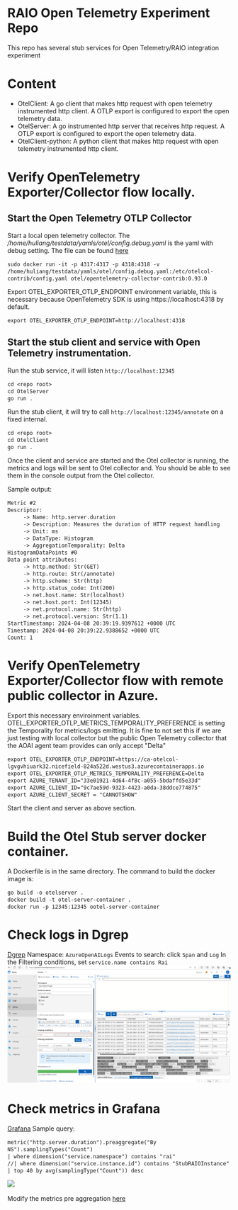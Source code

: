 # RAIO Open Telemetry Experiment Repo
This repo has several stub services for Open Telemetry/RAIO integration experiment

# Content
- OtelClient: A go client that makes http request with open telemetry instrumented http client. A OTLP export is configured to export the open telemetry data.
- OtelServer: A go instrumented http server that receives http request. A OTLP export is configured to export the open telemetry data.
- OtelClient-python: A python client that makes http request with open telemetry instrumented http client.

# Verify OpenTelemetry Exporter/Collector flow locally.

## Start the Open Telemetry OTLP Collector
Start a local open telemetry collector. The */home/huliang/testdata/yamls/otel/config.debug.yaml* is the yaml with debug setting. The file can be found [here](config.debug.yaml)
````
sudo docker run -it -p 4317:4317 -p 4318:4318 -v /home/huliang/testdata/yamls/otel/config.debug.yaml:/etc/otelcol-contrib/config.yaml otel/opentelemetry-collector-contrib:0.93.0
````

Export OTEL_EXPORTER_OTLP_ENDPOINT environment variable, this is necessary because OpenTelemetry SDK is using https://localhost:4318 by default.
````
export OTEL_EXPORTER_OTLP_ENDPOINT=http://localhost:4318
````

## Start the stub client and service with Open Telemetry instrumentation.

Run the stub service, it will listen ```http://localhost:12345```
````
cd <repo root>
cd OtelServer
go run .
````

Run the stub client, it will try to call ```http://localhost:12345/annotate``` on a fixed internal.
````
cd <repo root>
cd OtelClient
go run .
````

Once the client and service are started and the Otel collector is running, the metrics and logs will be sent to Otel collector and. You should be able to see them in the console output from the Otel collector.

Sample output:
```
Metric #2
Descriptor:
     -> Name: http.server.duration
     -> Description: Measures the duration of HTTP request handling
     -> Unit: ms
     -> DataType: Histogram
     -> AggregationTemporality: Delta
HistogramDataPoints #0
Data point attributes:
     -> http.method: Str(GET)
     -> http.route: Str(/annotate)
     -> http.scheme: Str(http)
     -> http.status_code: Int(200)
     -> net.host.name: Str(localhost)
     -> net.host.port: Int(12345)
     -> net.protocol.name: Str(http)
     -> net.protocol.version: Str(1.1)
StartTimestamp: 2024-04-08 20:39:19.9397612 +0000 UTC
Timestamp: 2024-04-08 20:39:22.9388652 +0000 UTC
Count: 1
```


# Verify OpenTelemetry Exporter/Collector flow with remote public collector in Azure.
Export this necessary enviroinment variables.
OTEL_EXPORTER_OTLP_METRICS_TEMPORALITY_PREFERENCE is setting the Temporality for metrics/logs emitting. It is fine to not set this if we are just testing with local collector but the public Open Telemetry collector that the AOAI agent team provides can only accept "Delta"
````
export OTEL_EXPORTER_OTLP_ENDPOINT=https://ca-otelcol-lgvgvhiuark32.nicefield-824a522d.westus3.azurecontainerapps.io
export OTEL_EXPORTER_OTLP_METRICS_TEMPORALITY_PREFERENCE=Delta
export AZURE_TENANT_ID="33e01921-4d64-4f8c-a055-5bdaffd5e33d"
export AZURE_CLIENT_ID="9c7ae59d-9323-4423-a0da-38ddce774875"
export AZURE_CLIENT_SECRET = "CANNOTSHOW"
````
Start the client and server as above section.

# Build the Otel Stub server docker container.
A Dockerfile is in the same directory. The command to build the docker image is:
````
go build -o otelserver .
docker build -t otel-server-container .
docker run -p 12345:12345 ootel-server-container
````

# Check logs in Dgrep
[Dgrep](https://portal.microsoftgeneva.com/logs/dgrep)
Namespace: ```AzureOpenAILogs```
Events to search: click ```Span``` and ```Log```
In the Filtering conditions, set ```service.name contains Rai```
![](screenshots/Dgrep.png)

# Check metrics in Grafana
[Grafana](https://aoai-assistants-monitor-efhxgndbcdftd3gh.eus.grafana.azure.com/d/e2595cf6-d957-4281-97cd-02d984b0f646/test?orgId=1&from=now-3h&to=now)
Sample query:
```
metric("http.server.duration").preaggregate("By NS").samplingTypes("Count")
| where dimension("service.namespace") contains "rai"
//| where dimension("service.instance.id") contains "StubRAIOInstance"
| top 40 by avg(samplingType("Count")) desc
```
![](Grafana.png)

Modify the metrics pre aggregation [here](https://portal.microsoftgeneva.com/manage/metrics/v1?account=AzureOpenAIMetrics&namespace=PlatformMetrics&metric=annotate&tab=metrics&hideLeftNav=true&newManageSessionId=ee2ed0b5-ac2a-496e-a4d3-8e369583f9ac)